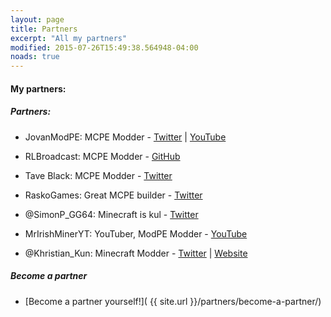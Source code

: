 ```yaml
---
layout: page
title: Partners
excerpt: "All my partners"
modified: 2015-07-26T15:49:38.564948-04:00
noads: true
---
```


#### My partners:

##### Partners:

* JovanModPE: MCPE Modder - [Twitter](https://twitter.com/JovanModPE) | [YouTube](https://www.youtube.com/channel/UCPmdWkS93Szz20fLV2eGOvQ/)

* RLBroadcast: MCPE Modder - [GitHub](https://github.com/RLBroadcast/)

* Tave Black: MCPE Modder - [Twitter](http://taveblacken.weebly.com/)

* RaskoGames: Great MCPE builder - [Twitter](https://twitter.com/RaskoGames)

* @SimonP_GG64: Minecraft is kul - [Twitter](https://twitter.com/SimonP_GG64)

* MrIrishMinerYT: YouTuber, ModPE Modder - [YouTube](https://www.youtube.com/c/mririshminer223CLICKHERE)

* @Khristian_Kun: Minecraft Modder - [Twitter](https://twitter.com/Khristian_Kun/) | [Website](http://smartpe.github.io/)


##### Become a partner

* [Become a partner yourself!]( {{ site.url }}/partners/become-a-partner/)

